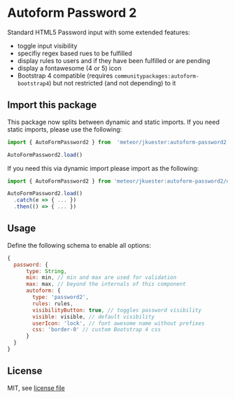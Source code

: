 # Autoform Password 2

Standard HTML5 Password input with some extended features:

- toggle input visibility
- specifiy regex based rues to be fulfilled
- display rules to users and if they have been fulfilled or are pending
- display a fontawesome (4 or 5) icon
- Bootstrap 4 compatible (requires `communitypackages:autoform-bootstrap4`) but
  not restricted (and not depending) to it

## Import this package

This package now splits between dynamic and static imports.
If you need static imports, please use the following:

```javascript
import { AutoFormPassword2 } from  'meteor/jkuester:autoform-password2'

AutoFormPassword2.load()
```

If you need this via  dynamic import please import as the following:

```javascript
import { AutoFormPassword2 } from 'meteor/jkuester:autoform-password2/dynamic'

AutoFormPassword2.load()
  .catch(e => { ... })
  .then(() => { ... })
```

## Usage

Define the following schema to enable all options:

```javascript
{
  password: {
      type: String,
      min: min, // min and max are used for validation
      max: max, // beyond the internals of this component
      autoform: {
        type: 'password2',
        rules: rules,
        visibilityButton: true, // toggles password visibility
        visible: visible, // default visibility
        userIcon: 'lock', // font awesome name without prefixes
        css: 'border-0' // custom Bootstrap 4 css
      }
  }
}
``` 

## License

MIT, see [license file](LICENSE.md)
